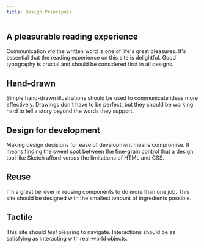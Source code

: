 ```yaml
---
title: Design Principals
---
```

## A pleasurable reading experience

Communication *via* the written word is one of life's great pleasures. It's essential that the reading experience on this site is delightful. Good typography is crucial and should be considered first in all designs.

## Hand-drawn

Simple hand-drawn illustrations should be used to communicate ideas more effectively. Drawings don't have to be perfect, but they should be working hard to tell a story beyond the words they support.

## Design for development

Making design decisions for ease of development means compromise. It means finding the sweet spot between the fine-grain control that a design tool like Sketch afford versus the limitations of HTML and CSS.

## Reuse

I'm a great believer in reusing components to do more than one job. This site should be designed with the smallest amount of ingredients possible.

## Tactile

This site should _feel_ pleasing to navigate. Interactions should be as satisfying as interacting with real-world objects.

